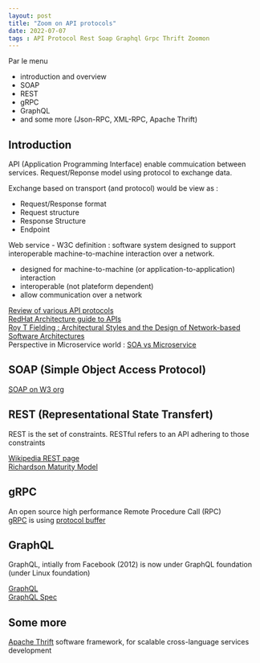 ```yaml
---
layout: post
title: "Zoom on API protocols"
date: 2022-07-07
tags : API Protocol Rest Soap Graphql Grpc Thrift Zoomon
---
```


Par le menu
* introduction and overview
* SOAP
* REST
* gRPC
* GraphQL
* and some more (Json-RPC, XML-RPC, Apache Thrift)

## Introduction

API (Application Programming Interface) enable commuication between services. Request/Reponse model using protocol to exchange data.

Exchange based on transport (and protocol) would be view as :   
* Request/Response format   
* Request structure   
* Response Structure   
* Endpoint   

Web service - W3C definition : software system designed to support interoperable machine-to-machine interaction over a network.
* designed for machine-to-machine (or application-to-application) interaction   
* interoperable (not plateform dependent)   
* allow communication over a network   

[Review of various API protocols](https://iq.opengenus.org/different-types-of-api-protocols/)    
[RedHat Architecture guide to APIs](https://www.redhat.com/architect/apis-soap-rest-graphql-grpc)    
[Roy T Fielding : Architectural Styles and the Design of Network-based Software Architectures](https://www.ics.uci.edu/~fielding/pubs/dissertation/top.htm)    
Perspective in Microservice world : [SOA vs Microservice](https://www.jrebel.com/blog/microservices-vs-soa)

## SOAP (Simple Object Access Protocol)

[SOAP on W3 org](https://www.w3.org/TR/soap/)

## REST (Representational State Transfert)

REST is the set of constraints. RESTful refers to an API adhering to those constraints

[Wikipedia REST page](https://en.wikipedia.org/wiki/Representational_state_transfer)   
[Richardson Maturity Model](https://en.wikipedia.org/wiki/Richardson_Maturity_Model)   

## gRPC

An open source high performance Remote Procedure Call (RPC)   
[gRPC](https://grpc.io/) is using [protocol buffer](https://developers.google.com/protocol-buffers/docs/overview)    

## GraphQL

GraphQL, intially from Facebook (2012) is now under GraphQL foundation (under Linux foundation)

[GraphQL](https://graphql.org/)    
[GraphQL Spec](https://spec.graphql.org/)

## Some more

 [Apache Thrift](https://thrift.apache.org/) software framework, for scalable cross-language services development
 
 
